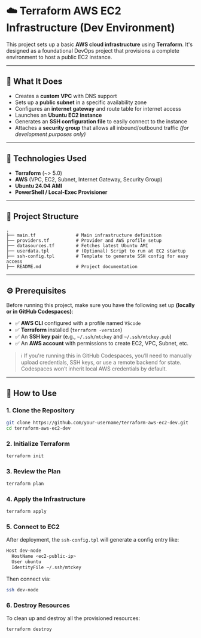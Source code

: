 # ☁️ Terraform AWS EC2 Infrastructure (Dev Environment)

This project sets up a basic **AWS cloud infrastructure** using **Terraform**. It's designed as a foundational DevOps project that provisions a complete environment to host a public EC2 instance.

---

## 🚀 What It Does

* Creates a **custom VPC** with DNS support
* Sets up a **public subnet** in a specific availability zone
* Configures an **internet gateway** and route table for internet access
* Launches an **Ubuntu EC2 instance**
* Generates an **SSH configuration file** to easily connect to the instance
* Attaches a **security group** that allows all inbound/outbound traffic *(for development purposes only)*

---

## 🚠️ Technologies Used

* **Terraform** (\~> 5.0)
* **AWS** (VPC, EC2, Subnet, Internet Gateway, Security Group)
* **Ubuntu 24.04 AMI**
* **PowerShell / Local-Exec Provisioner**

---

## 📁 Project Structure

```plaintext
.
├── main.tf               # Main infrastructure definition
├── providers.tf          # Provider and AWS profile setup
├── datasources.tf        # Fetches latest Ubuntu AMI
├── userdata.tpl          # (Optional) Script to run at EC2 startup
├── ssh-config.tpl        # Template to generate SSH config for easy access
├── README.md             # Project documentation
```

---

## ⚙️ Prerequisites

Before running this project, make sure you have the following set up **(locally or in GitHub Codespaces)**:

* ✅ **AWS CLI** configured with a profile named `VScode`
* ✅ **Terraform** installed (`terraform -version`)
* ✅ An **SSH key pair** (e.g., `~/.ssh/mtckey` and `~/.ssh/mtckey.pub`)
* ✅ An **AWS account** with permissions to create EC2, VPC, Subnet, etc.

> ℹ️ If you're running this in GitHub Codespaces, you’ll need to manually upload credentials, SSH keys, or use a remote backend for state. Codespaces won’t inherit local AWS credentials by default.

---

## 🧪 How to Use

### 1. Clone the Repository

```bash
git clone https://github.com/your-username/terraform-aws-ec2-dev.git
cd terraform-aws-ec2-dev
```

### 2. Initialize Terraform

```bash
terraform init
```

### 3. Review the Plan

```bash
terraform plan
```

### 4. Apply the Infrastructure

```bash
terraform apply
```

### 5. Connect to EC2

After deployment, the `ssh-config.tpl` will generate a config entry like:

```bash
Host dev-node
  HostName <ec2-public-ip>
  User ubuntu
  IdentityFile ~/.ssh/mtckey
```

Then connect via:

```bash
ssh dev-node
```

### 6. Destroy Resources

To clean up and destroy all the provisioned resources:

```bash
terraform destroy
```
